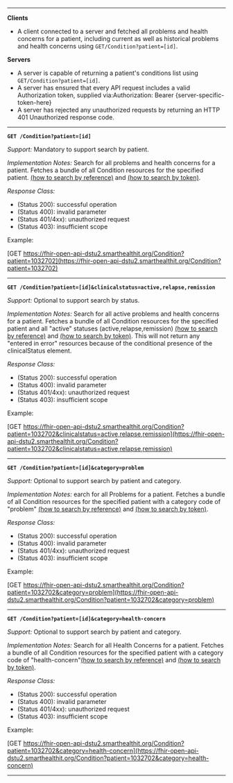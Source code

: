 

-------------------------

**Clients**

- A client connected to a server and fetched all problems and health concerns for a patient, including current as well as historical problems and health concerns using `GET/Condition?patient=[id]`.


**Servers**

- A server is capable of returning a patient's conditions list using `GET/Condition?patient=[id]`.
- A server has ensured that every API request includes a valid Authorization token, supplied via:Authorization: Bearer {server-specific-token-here}
- A server has rejected any unauthorized requests by returning an HTTP 401 Unauthorized response code.

-----------
**`GET /Condition?patient=[id]`**

*Support:* Mandatory to support search by patient.

*Implementation Notes:*  Search for all problems and health concerns for a patient. Fetches a bundle of all Condition resources for the specified patient. [(how to search by reference)] and [(how to search by token)].

*Response Class:*

-   (Status 200): successful operation
-   (Status 400): invalid parameter
-   (Status 401/4xx): unauthorized request
-   (Status 403): insufficient scope


Example:

[GET https://fhir-open-api-dstu2.smarthealthit.org/Condition?patient=1032702](https://fhir-open-api-dstu2.smarthealthit.org/Condition?patient=1032702)

-----------

**`GET /Condition?patient=[id]&clinicalstatus=active,relapse,remission`**

*Support:* Optional to support search by status.

*Implementation Notes:* Search for all active problems and health concerns for a patient. Fetches a bundle of all Condition resources for the specified patient and all "active" statuses (active,relapse,remission)  [(how to search by reference)] and [(how to search by token)].  This will not return any "entered in error" resources because of the conditional presence of the clinicalStatus element.



*Response Class:*

-   (Status 200): successful operation
-   (Status 400): invalid parameter
-   (Status 401/4xx): unauthorized request
-   (Status 403): insufficient scope


Example:

[GET https://fhir-open-api-dstu2.smarthealthit.org/Condition?patient=1032702&clinicalstatus=active,relapse,remission](https://fhir-open-api-dstu2.smarthealthit.org/Condition?patient=1032702&clinicalstatus=active,relapse,remission)

-----------
**`GET /Condition?patient=[id]&category=problem`**

*Support:* Optional to support search by patient and category.

*Implementation Notes:*  earch for all Problems for a patient. Fetches a bundle of all Condition resources for the specified patient with a category code of "problem" [(how to search by reference)] and [(how to search by token)].


*Response Class:*

-   (Status 200): successful operation
-   (Status 400): invalid parameter
-   (Status 401/4xx): unauthorized request
-   (Status 403): insufficient scope


Example:

[GET https://fhir-open-api-dstu2.smarthealthit.org/Condition?patient=1032702&category=problem](https://fhir-open-api-dstu2.smarthealthit.org/Condition?patient=1032702&category=problem)

-----------


**`GET /Condition?patient=[id]&category=health-concern`**

*Support:* Optional to support search by patient and category.

*Implementation Notes:*  Search for all Health Concerns for a patient. Fetches a bundle of all Condition resources for the specified patient with a category code of "health-concern"[(how to search by reference)] and [(how to search by token)].

*Response Class:*

-   (Status 200): successful operation
-   (Status 400): invalid parameter
-   (Status 401/4xx): unauthorized request
-   (Status 403): insufficient scope


Example:

[GET https://fhir-open-api-dstu2.smarthealthit.org/Condition?patient=1032702&category=health-concern](https://fhir-open-api-dstu2.smarthealthit.org/Condition?patient=1032702&category=health-concern)

-----------


  [(how to search by reference)]: http://hl7.org/fhir/DSTU2/search.html#reference
  [(how to search by token)]: http://hl7.org/fhir/DSTU2/search.html#token
  [Composite Search Parameters]: http://hl7.org/fhir/search.html#combining
  [(how to search by date)]: http://hl7.org/fhir/DSTU2/search.html#date
  [(how to search by string)]: http://hl7.org/fhir/DSTU2/search.html#string

